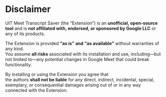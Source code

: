 # Disclaimer

UIT Meet Transcript Saver (the “Extension”) is an **unofficial, open‑source tool** and is **not affiliated with, endorsed, or sponsored by Google LLC** or any of its products.

The Extension is provided **“as is” and “as available”** without warranties of any kind.  
You assume **all risks** associated with its installation and use, including—but not limited to—any potential changes in Google Meet that could break functionality.

By installing or using the Extension you agree that  
the authors **shall not be liable** for any direct, indirect, incidental, special, exemplary, or consequential damages arising out of or in any way connected with the Extension.
